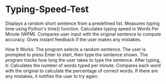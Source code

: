 # Typing-Speed-Test
Displays a random short sentence from a predefined list.  Measures typing time using Python's time() function.  Calculates typing speed in Words Per Minute (WPM).  Compares user input with the original sentence to compute accuracy.  Gives instant feedback if the user makes any mistakes.

 How It Works:
The program selects a random sentence.
The user is prompted to press Enter to start, then type the sentence shown.
The program tracks how long the user takes to type the sentence.
After typing, it:
Calculates the number of words typed per minute.
Compares each word with the original to calculate the percentage of correct words.
If there are any mistakes, it notifies the user to try again.
